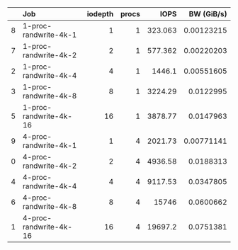 |    | Job                    |   iodepth |   procs |      IOPS |   BW (GiB/s) |
|---:|:-----------------------|----------:|--------:|----------:|-------------:|
|  8 | 1-proc-randwrite-4k-1  |         1 |       1 |   323.063 |   0.00123215 |
|  7 | 1-proc-randwrite-4k-2  |         2 |       1 |   577.362 |   0.00220203 |
|  2 | 1-proc-randwrite-4k-4  |         4 |       1 |  1446.1   |   0.00551605 |
|  3 | 1-proc-randwrite-4k-8  |         8 |       1 |  3224.29  |   0.0122995  |
|  5 | 1-proc-randwrite-4k-16 |        16 |       1 |  3878.77  |   0.0147963  |
|  9 | 4-proc-randwrite-4k-1  |         1 |       4 |  2021.73  |   0.00771141 |
|  0 | 4-proc-randwrite-4k-2  |         2 |       4 |  4936.58  |   0.0188313  |
|  4 | 4-proc-randwrite-4k-4  |         4 |       4 |  9117.53  |   0.0347805  |
|  6 | 4-proc-randwrite-4k-8  |         8 |       4 | 15746     |   0.0600662  |
|  1 | 4-proc-randwrite-4k-16 |        16 |       4 | 19697.2   |   0.0751381  |